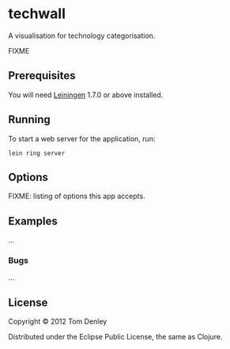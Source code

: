 # techwall

A visualisation for technology categorisation.

FIXME

## Prerequisites

You will need [Leiningen][1] 1.7.0 or above installed.

[1]: https://github.com/technomancy/leiningen

## Running

To start a web server for the application, run:

    lein ring server

## Options

FIXME: listing of options this app accepts.

## Examples

...

### Bugs

...

## License

Copyright © 2012 Tom Denley

Distributed under the Eclipse Public License, the same as Clojure.
